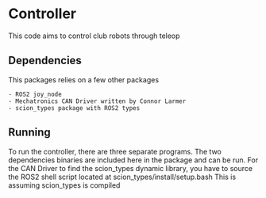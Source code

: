 # Controller

This code aims to control club robots through teleop

## Dependencies

This packages relies on a few other packages 

    - ROS2 joy_node
    - Mechatronics CAN Driver written by Connor Larmer
    - scion_types package with ROS2 types

## Running

To run the controller, there are three separate programs. The two dependencies binaries are included here in the package and can be run.
For the CAN Driver to find the scion_types dynamic library, you have to source the ROS2 shell script located at scion_types/install/setup.bash
This is assuming scion_types is compiled

